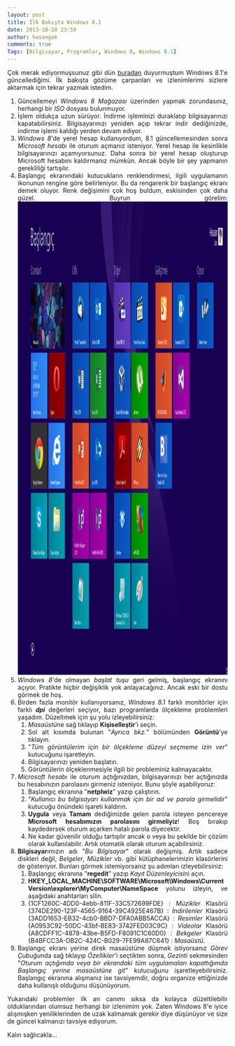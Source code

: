 ```yaml
---
layout: post
title: İlk Bakışta Windows 8.1
date: 2013-10-20 23:59
author: hasangok
comments: true
Tags: [Bilgisayar, Programlar, Windows 8, Windows 8.1]
---
```

<p style="text-align: justify;">Çok merak ediyormuşsunuz gibi dün <a title="Windows 8.1 Güncellemesi" href="http://www.hasangok.com.tr/403/windows-8-1-guncellemesi.html">buradan</a> duyurmuştum Windows 8.1'e güncellediğimi. İlk bakışta gözüme çarpanları ve izlenimlerimi sizlere aktarmak için tekrar yazmak istedim.</p>

<ol style="text-align: justify;">
	<li>Güncellemeyi <em>Windows 8 Mağazası</em> üzerinden yapmak zorundasınız, herhangi bir <em>ISO</em> dosyası bulunmuyor.</li>
	<li>İşlem oldukça uzun sürüyor. İndirme işleminizi duraklatıp bilgisayarınızı kapatabilirsiniz. Bilgisayarınızı yeniden açıp tekrar indir dediğinizde, indirme işlemi kaldığı yerden devam ediyor.</li>
	<li><em>Windows 8</em>'de yerel hesap kullanıyordum, 8.1 güncellemesinden sonra <em>Microsoft hesabı</em> ile oturum açmanız isteniyor. Yerel hesap ile kesinlikle bilgisayarınızı açamıyorsunuz. Daha sonra bir yerel hesap oluşturup Microsoft hesabını kaldırmanız mümkün. Ancak böyle bir şey yapmanın gerekliliği tartışılır.</li>
	<li>Başlangıç ekranındaki kutucukların renklendirmesi, ilgili uygulamanın ikonunun rengine göre belirleniyor. Bu da rengarenk bir başlangıç ekranı demek oluyor. Renk değişimini çok hoş buldum, eskisinden çok daha güzel. Buyrun görelim:
<a href="https://raw.githubusercontent.com/hasangok/hasangok.github.io/master/uploads/2013/10/windows-8.1-desktop.png"><img class="aligncenter size-full wp-image-411" alt="windows-8.1-desktop" src="https://raw.githubusercontent.com/hasangok/hasangok.github.io/master/uploads/2013/10/windows-8.1-desktop.png" width="1920" height="1080" /></a></li>
	<li><em>Windows 8</em>'de olmayan <em>başlat tuşu</em> geri gelmiş, başlangıç ekranını açıyor. Pratikte hiçbir değişiklik yok anlayacağınız. Ancak eski bir dostu görmek de hoş.</li>
	<li>Birden fazla monitör kullanıyorsanız, <em>Windows 8.1</em> farklı monitörler için farklı <strong><em>dpi</em></strong> değerleri seçiyor, bazı programlarda ölçekleme problemleri yaşadım. Düzeltmek için şu yolu izleyebilirsiniz:
<ol>
	<li><em>Masaüstü</em>ne sağ tıklayıp <strong>Kişiselleştir</strong>'i seçin.</li>
	<li>Sol alt kısımda bulunan "<em>Ayrıca bkz.</em>" bölümünden <strong>Görüntü</strong>'ye tıklayın.</li>
	<li>"<em>Tüm görüntülerim için bir ölçekleme düzeyi seçmeme izin ver</em>" kutucuğunu işaretleyin.</li>
	<li>Bilgisayarınızı yeniden başlatın.</li>
	<li>Görüntülerin ölçeklenmesiyle ilgili bir probleminiz kalmayacaktır.</li>
</ol>
</li>
	<li><em>Microsoft hesabı</em> ile oturum açtığınızdan, bilgisayarınızı her açtığınızda bu hesabınızın parolasını girmeniz isteniyor. Bunu şöyle aşabiliyoruz:
<ol>
	<li>Başlangıç ekranına "<strong>netplwiz</strong>" yazıp çalıştırın.</li>
	<li>"<em>Kullanıcı bu bilgisayarı kullanmak için bir ad ve parola girmelidir</em>" kutucuğu önündeki işareti kaldırın.</li>
	<li><strong>Uygula</strong> veya <strong>Tamam</strong> dediğimizde gelen parola isteyen pencereye <strong>Microsoft hesabımızın parolasını girmeliyiz</strong>! Boş bırakıp kaydedersek oturum açarken hatalı parola diyecektir.</li>
	<li>Ne kadar güvenilir olduğu tartışılır ancak o veya bu şekilde bir çözüm olarak kullanılabilir. Artık otomatik olarak oturum açabilirsiniz.</li>
</ol>
</li>
	<li><strong>Bilgisayar</strong>ımızın adı "<em>Bu Bilgisayar</em>" olarak değişmiş. Artık sadece diskleri değil, <em>Belgeler</em>, <em>Müzikler</em> vb. gibi kütüphanelerimizin klasörlerini de gösteriyor. Bunları görmek istemiyorsanız şu adımları izleyebilirsiniz:
<ol>
	<li>Başlangıç ekranına "<strong>regedit</strong>" yazıp <em>Kayıt Düzenleyicisi</em>ni açın.</li>
	<li><strong>HKEY_LOCAL_MACHINE\SOFTWARE\Microsoft\Windows\Current Version\explorer\MyComputer\NameSpace</strong> yolunu izleyin, ve aşağıdaki anahtarları silin.</li>
	<li>{1CF1260C-4DD0-4ebb-811F-33C572699FDE} : <em>Müzikler</em> Klasörü
{374DE290-123F-4565-9164-39C4925E467B} : <em>İndirilenler</em> Klasörü
{3ADD1653-EB32-4cb0-BBD7-DFA0ABB5ACCA} : <em>Resimler</em> Klasörü
{A0953C92-50DC-43bf-BE83-3742FED03C9C} : <em>Videolar</em> Klasörü
{A8CDFF1C-4878-43be-B5FD-F8091C1C60D0} : <em>Bekgeler</em> Klasörü
{B4BFCC3A-DB2C-424C-B029-7FE99A87C641} : <em>Masaüstü</em>.</li>
</ol>
</li>
	<li>Başlangıç ekranı yerine direk masaüstüne düşmek istiyorsanız <em>Görev Çubuğu</em>nda sağ tıklayıp <em>Özellikler</em>'i seçtikten sonra, <em>Gezinti</em> sekmesinden "<em>Oturum açtığımda veya bir ekrandaki tüm uygulamaları kapattığımda Başlangıç yerine masaüstüne git</em>" kutucuğunu işaretleyebilirsiniz. Başlangıç ekranına alışmanız ise tavsiyemdir, doğru organize ettiğinizde daha kullanışlı olduğunu düşünüyorum.</li>
</ol>
<p style="text-align: justify;">Yukarıdaki problemler ilk an canımı sıksa da kolayca düzeltilebilir olduklarından olumsuz herhangi bir izlenimim yok. Zaten Windows 8'e iyice alışmışken yeniliklerinden de uzak kalmamak gerekir diye düşünüyor ve size de güncel kalmanızı tavsiye ediyorum.</p>
<p style="text-align: justify;">Kalın sağlıcakla...</p>
